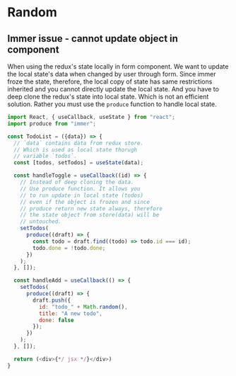 # Random

## Immer issue - cannot update object in component

When using the redux's state locally in form component. We want to update the local state's data when changed by user through form. Since immer froze the state, therefore, the local copy of state has same restrictions inherited and you cannot directly update the local state. And you have to deep clone the redux's state into local state. Which is not an efficient solution. Rather you must use the `produce` function to handle local state.

```js
import React, { useCallback, useState } from "react";
import produce from "immer";

const TodoList = ({data}) => {
  // `data` contains data from redux store.
  // Which is used as local state thorugh
  // variable `todos`.
  const [todos, setTodos] = useState(data);

  const handleToggle = useCallback((id) => {
    // Instead of deep cloning the data.
    // Use produce function. It allows you
    // to run update in local state (todos)
    // even if the object is frozen and since
    // produce return new state always, therefore
    // the state object from store(data) will be
    // untouched.
    setTodos(
      produce((draft) => {
        const todo = draft.find((todo) => todo.id === id);
        todo.done = !todo.done;
      })
    );
  }, []);

  const handleAdd = useCallback(() => {
    setTodos(
      produce((draft) => {
        draft.push({
          id: "todo_" + Math.random(),
          title: "A new todo",
          done: false
        });
      })
    );
  }, []);

  return (<div>{*/ jsx */}</div>)
}
```
